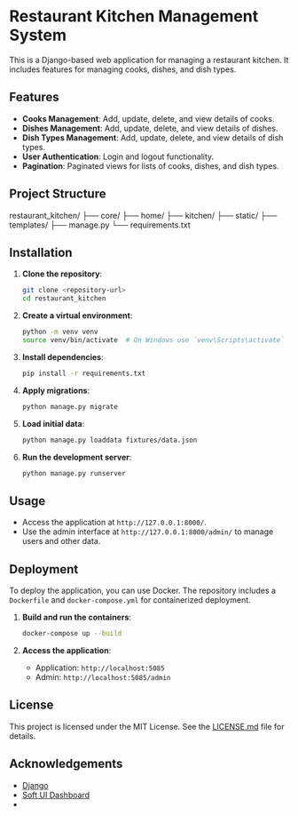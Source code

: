 # Restaurant Kitchen Management System

This is a Django-based web application for managing a restaurant kitchen. It includes features for managing cooks, dishes, and dish types.

## Features

- **Cooks Management**: Add, update, delete, and view details of cooks.
- **Dishes Management**: Add, update, delete, and view details of dishes.
- **Dish Types Management**: Add, update, delete, and view details of dish types.
- **User Authentication**: Login and logout functionality.
- **Pagination**: Paginated views for lists of cooks, dishes, and dish types.

## Project Structure
restaurant_kitchen/ 
├── core/ 
├── home/ 
├── kitchen/ 
├── static/ 
├── templates/ 
├── manage.py 
└── requirements.txt


## Installation

1. **Clone the repository**:
    ```sh
    git clone <repository-url>
    cd restaurant_kitchen
    ```

2. **Create a virtual environment**:
    ```sh
    python -m venv venv
    source venv/bin/activate  # On Windows use `venv\Scripts\activate`
    ```

3. **Install dependencies**:
    ```sh
    pip install -r requirements.txt
    ```

4. **Apply migrations**:
    ```sh
    python manage.py migrate
    ```

5. **Load initial data**:
    ```sh
    python manage.py loaddata fixtures/data.json
    ```

6. **Run the development server**:
    ```sh
    python manage.py runserver
    ```

## Usage

- Access the application at `http://127.0.0.1:8000/`.
- Use the admin interface at `http://127.0.0.1:8000/admin/` to manage users and other data.

## Deployment

To deploy the application, you can use Docker. The repository includes a `Dockerfile` and `docker-compose.yml` for containerized deployment.

1. **Build and run the containers**:
    ```sh
    docker-compose up --build
    ```

2. **Access the application**:
    - Application: `http://localhost:5085`
    - Admin: `http://localhost:5085/admin`

## License

This project is licensed under the MIT License. See the [LICENSE.md](django-soft-ui-dashboard/LICENSE.md) file for details.

## Acknowledgements

- [Django](https://www.djangoproject.com/)
- [Soft UI Dashboard](https://app-generator.dev/product/soft-ui-dashboard/django/)
-
